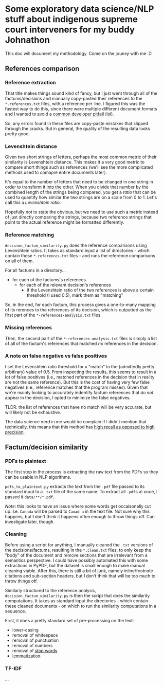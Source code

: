 # Some exploratory data science/NLP stuff about indigenous supreme court interveners for my buddy Johnathon

This doc will document my methodology. Come on the jouney with me :D

## References comparison

### Reference extraction

That title makes things sound kind of fancy, but I just went through all of the factums/decisions and manually copy-pasted their references to the `*.references.txt` files, with a reference per line. I figured this was the fastest way to do this, since there were multiple different document formats and I wanted to avoid a [common developer pitfall](https://devhumor.com/media/never-spend-6-minutes-doing-something-by-hand) (lol).

So, any errors found in these files are copy-paste mistakes that slipped through the cracks. But in general, the quality of the resulting data looks pretty good.

### Levenshtein distance

Given two short strings of letters, perhaps the most common metric of their similarity is Levenshtein distance. This makes it a very good metric to compare short things such as references (we'll see the more complicated methods used to comapre entire documents later).

It's equal to the number of letters that need to be changed in one string in order to transform it into the other. When you divide that number by the combined length of the strings being compared, you get a *ratio* that can be used to quantify how similar the two strings are on a scale from 0 to 1. Let's call this a *Levenshtein ratio*.

Hopefully not to state the obvious, but we need to use such a metric instead of just directly comparing the strings, because two reference strings that point to the actual reference might be formatted differently.

<!-- TODO: more explanation? -->

### Reference matching

`decision_factum_similarity.py` does the reference comparisons using Levenshtein ratios. It takes as standard input a list of directories - which contain these `*.references.txt` files - and runs the reference comparisons on all of them.

For all factums in a directory...

- for each of the factums's references
  - for each of the relevant decision's references
    - if the Levenshtein ratio of the two references is above a certain threshold (I used 0.5), mark them as "matching"

So, in the end, for each factum, this process gives a one-to-many mapping of its rerences to the references of its decision, which is outputted as the first part of the `*-references-analysis.txt` files.

### Missing references

Then, the second part of the `*-references-analysis.txt` files is simply a list of all of the factum's references that matched *no* references in the decision.

### A note on false negative vs false positives

I set the Levenshtein ratio threshold for a "match" to the (admittedly pretty arbitirary) value of 0.5. From inspecting the results, this seems to result in a lot of false positives (i.e., matched references in the decision that in reality are not the same reference). But this is the cost of having very few false negatives (i.e., reference matches that the program misses). Given that we're mainly looking to accurately indentify factum references that *do not* appear in the decision, I opted to minimize the false negatives.

TLDR: the list of references that have no match will be very accurate, but will likely not be exhaustive.

The data science nerd in me would be complain if I didn't mention that technically, this means that this method has [high recall as opposed to high precision](https://en.wikipedia.org/wiki/Precision_and_recall).

## Factum/decision similarity

### PDFs to plaintext

The first step in the process is extracting the raw text from the PDFs so they can be usable in NLP algorithms.

`pdfs_to_plaintext.py` extracts the text from the `.pdf` file passed to its standard input to a `.txt`  file of the same name. To extract all `.pdf`s at once, I passed it `data/**/*.pdf`.

*Note:* this looks to have an issue where some words get occaisonally cut up. I.e. `Canada` will be parsed to `Canad a` in the text file. Not sure why this happens, but I don't think it happens often enough to throw things off. Can investigate later, though.

### Cleaning

Before using a script for anything, I manually cleaned the `.txt` versions of the decisions/factums, resulting in the `*.clean.txt` files, to only keep the "body" of the document and remove sections that are irrelevant from a semantics perspective. I could have possibly automated this with some extractions in PyPDF, but the dataset is small enough to make manual cleaning viable. After this, there is still a bit of junk, namely inline/footnote citations and sub-section headers, but I don't think that will be too much to throw things off.

Similarly structured to the reference analysis, `decision_factum_similarity.py` is then the script that does the similarity computations. It takes as standard input the directories - which contain these cleaned documents - on which to run the similarity computations in a sequence.

First, it does a pretty standard set of pre-processing on the text:

- lower-casing
- removal of whitespace
- removal of punctuation
- removal of numbers
- removal of [stop words](https://en.wikipedia.org/wiki/Stop_word)
- [lemmatization](https://en.wikipedia.org/wiki/Lemmatization)

### TF-IDF

...